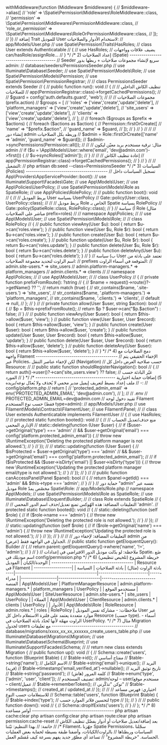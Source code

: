 <?php
//
// ملخّص مُنظّم: Laravel 11 + Filament 3 + Spatie Permissions + Policies
// ---------------------------------------------------------------
// الهدف:
// بناء لوحة تحكم باستخدام Filament مع نظام أدوار وصلاحيات (Spatie) وربط
// التفويض عبر Policies، بالإضافة لحماية بسيطة لبعض الكيانات.
//
// مكوّنات الملخّص:
// 0) المتطلبات
// 1) التثبيت والإعداد
// 2) إعداد الصلاحيات (Spatie)
// 3) السياسات (Policies)
// 4) دمج الصلاحيات مع واجهة Filament
// 5) إضافات حماية اختيارية
// 6) خريطة المشروع (جدول تلخيصي)
// 7) مثال Migration لجدول users مع تعليقات
// 8) أوامر مساعدة
// ---------------------------------------------------------------


/* 0) المتطلبات
-----------------------------------------
- PHP 8.2+
- Laravel 11
- قواعد بيانات مدعومة (MySQL/Postgres ...)
- Composer
*/


/* 1) التثبيت والإعداد
-----------------------------------------
// إنشاء مشروع Laravel 11
composer create-project laravel/laravel:^11.0 myapp
cd myapp
php artisan serve

// تنصيب Filament (لوحة تحكم)
composer require filament/filament:"^3.3" -W
php artisan filament:install --panels
php artisan make:filament-user

// تنصيب Spatie Permissions
composer require spatie/laravel-permission:"^6.0"
php artisan vendor:publish --provider="Spatie\Permission\PermissionServiceProvider"
php artisan migrate

// ربط ميدلوير Spatie في Laravel 11 (داخل bootstrap/app.php):
// ->withMiddleware(function (Middleware $middleware) {
//     $middleware->alias([
//         'role'               => \Spatie\Permission\Middlewares\RoleMiddleware::class,
//         'permission'         => \Spatie\Permission\Middlewares\PermissionMiddleware::class,
//         'role_or_permission' => \Spatie\Permission\Middlewares\RoleOrPermissionMiddleware::class,
//     ]);
// })

// إضافة Trait للموديل User لاستخدام الأدوار والصلاحيات:
// app/Models/User.php
// use Spatie\Permission\Traits\HasRoles;
// class User extends Authenticatable
// {
//     use HasRoles; // يضيف علاقات وواجهات can/hasRole/assignRole...
// }
*/


/* 2) إعداد الصلاحيات (Spatie)
-----------------------------------------
// Seeder سريع لإنشاء مجموعات صلاحيات + ربطها بدور admin:

// database/seeders/PermissionsSeeder.php
// use Illuminate\Database\Seeder;
// use Spatie\Permission\Models\Role;
// use Spatie\Permission\Models\Permission;
// use Spatie\Permission\PermissionRegistrar;
//
// class PermissionsSeeder extends Seeder
// {
//     public function run(): void
//     {
//         // تنظيف الكاش الداخلي للصلاحيات
//         app(PermissionRegistrar::class)->forgetCachedPermissions();
//
//         $guard = config('auth.defaults.guard', 'web');
//
//         // مجموعات الصلاحيات (prefix.action)
//         $groups = [
//             'roles'             => ['view','create','update','delete'],
//             'platform_managers' => ['view','create','update','delete'],
//             'site_users'        => ['view','create','update','delete'],
//             'clients'           => ['view','create','update','delete'],
//         ];
//
//         foreach ($groups as $prefix => $actions) {
//             foreach ($actions as $action) {
//                 Permission::firstOrCreate([
//                     'name'       => "$prefix.$action",
//                     'guard_name' => $guard,
//                 ]);
//             }
//         }
//
//         // إنشاء دور admin وربطه بكل الصلاحيات
//         $admin = Role::firstOrCreate(['name' => 'admin', 'guard_name' => $guard]);
//         $admin->syncPermissions(Permission::all());
//
//         // مثال: ترقية مستخدم بريد معيّن ليكون admin
//         if ($u = \App\Models\User::where('email', 'dev@admin.com')->first()) {
//             $u->syncRoles(['admin']);
//         }
//
//         // إعادة تنظيف الكاش
//         app(PermissionRegistrar::class)->forgetCachedPermissions();
//     }
// }
//
// التشغيل:
// php artisan db:seed --class=PermissionsSeeder
*/


/* 3) السياسات (Policies)
-----------------------------------------
// تسجيل السياسات داخل App\Providers\AppServiceProvider::boot():

// use Illuminate\Support\Facades\Gate;
// use App\Models\User;
// use App\Policies\UserPolicy;
// use Spatie\Permission\Models\Role as SpatieRole;
// use App\Policies\RolePolicy;
//
// public function boot(): void
// {
//     // يربط الموديل User بسياسة UserPolicy
//     Gate::policy(User::class, UserPolicy::class);
//
//     // يربط موديل Role الخاص بـ Spatie بسياسة RolePolicy
//     Gate::policy(SpatieRole::class, RolePolicy::class);
// }

// أ) سياسة Role (مثال مباشر على الصلاحيات prefix=roles)
//
// namespace App\Policies;
//
// use App\Models\User;
// use Spatie\Permission\Models\Role;
//
// class RolePolicy
// {
//     public function viewAny(User $u): bool    { return $u->can('roles.view'); }
//     public function view(User $u, Role $r): bool { return $u->can('roles.view'); }
//     public function create(User $u): bool     { return $u->can('roles.create'); }
//     public function update(User $u, Role $r): bool { return $u->can('roles.update'); }
//     public function delete(User $u, Role $r): bool { return $u->can('roles.delete'); }
//     public function deleteAny(User $u): bool  { return $u->can('roles.delete'); }
// }

// ب) سياسة User تعتمد على بادئة من اسم الراوت لتحديد مجموعة الصلاحيات:
// prefixes المتوقعة في أسماء الراوت:
// admin.site-users.*        => site_users
// admin.platform-managers.* => platform_managers
// admin.clients.*           => clients
//
// namespace App\Policies;
//
// use App\Models\User;
//
// class UserPolicy
// {
//     private function prefixFromRoute(): ?string
//     {
//         $name = request()->route()?->getName() ?? '';
//         return match (true) {
//             str_contains($name, '.site-users.')        => 'site_users',
//             str_contains($name, '.platform-managers.') => 'platform_managers',
//             str_contains($name, '.clients.')           => 'clients',
//             default                                     => null,
//         };
//     }
//
//     private function allow(User $user, string $action): bool
//     {
//         $p = $this->prefixFromRoute();
//         return $p ? $user->can("$p.$action") : false;
//     }
//
//     public function viewAny(User $user): bool               { return $this->allow($user, 'view'); }
//     public function view(User $user, User $record): bool    { return $this->allow($user, 'view'); }
//     public function create(User $user): bool                { return $this->allow($user, 'create'); }
//     public function update(User $user, User $record): bool  { return $this->allow($user, 'update'); }
//     public function delete(User $user, User $record): bool  { return $this->allow($user, 'delete'); }
//     public function deleteAny(User $user): bool             { return $this->allow($user, 'delete'); }
// }
*/


/* 4) دمج الصلاحيات مع واجهة Filament
-----------------------------------------
// الإخفاء الحقيقي يتم عبر Policies، لكن لإخفاء عناصر التنقل (Navigation)
// حسب صلاحية العرض داخل كل Resource:
//
// public static function shouldRegisterNavigation(): bool
// {
//     return auth()->user()?->can('site_users.view') ?? false; // غيّر البادئة حسب المورد
// }
*/


/* 5) إضافات حماية اختيارية
-----------------------------------------
// ملف إعداد بسيط لتعريف إيميل مدير محمي لا يُحذف ولا يُعدّل نوعه/بريده:

// config/platform.php
// return [
//     'protected_admin_email' => env('PROTECTED_ADMIN_EMAIL', 'dev@admin.com'),
// ];
//
// .env
// PROTECTED_ADMIN_EMAIL=dev@admin.com

// تقييد دخول لوحة Filament حسب نوع المستخدم (فقط type=admin):
// app/Models/User.php
// use Filament\Models\Contracts\FilamentUser;
// use Filament\Panel;
//
// class User extends Authenticatable implements FilamentUser
// {
//     use HasRoles;
//
//     protected static function booted(): void
//     {
//         // منع حذف/تعديل الحساب الإداري المحمي
//         static::deleting(function (User $user) {
//             if ($user->getOriginal('type') === 'admin'
//                 && $user->getOriginal('email') === config('platform.protected_admin_email')) {
//                 throw new \RuntimeException('Deleting the protected platform manager is not allowed.');
//             }
//         });
//
//         static::updating(function (User $user) {
//             $isProtected = $user->getOriginal('type') === 'admin'
//                 && $user->getOriginal('email') === config('platform.protected_admin_email');
//
//             if ($isProtected && ($user->isDirty('email') || $user->isDirty('type'))) {
//                 throw new \RuntimeException('Updating the protected platform manager email/type is not allowed.');
//             }
//         });
//     }
//
//     public function canAccessPanel(Panel $panel): bool
//     {
//         return $panel->getId() === 'admin' && $this->type === 'admin';
//     }
// }

// حماية دور "admin" نفسه عبر موديل Role مخصّص يمدّ Spatie\Role:
// app/Models/Role.php
// namespace App\Models;
// use Spatie\Permission\Models\Role as SpatieRole;
// use Illuminate\Database\Eloquent\Builder;
//
// class Role extends SpatieRole
// {
//     // التعليقات المضافة: هذه الهُوكس تمنع تعديل/حذف اسم الدور المحمي 'admin'.
//     protected static function booted(): void
//     {
//         static::deleting(function (self $role) {
//             if ($role->name === 'admin') {
//                 throw new \RuntimeException('Deleting the protected role is not allowed.');
//             }
//         });
//
//         static::updating(function (self $role) {
//             if ($role->getOriginal('name') === 'admin') {
//                 throw new \RuntimeException('Updating the protected role is not allowed.');
//             }
//         });
//     }
//
//     // التعليقات المضافة: لإخفاء دور admin من الجداول في الواجهة فقط (عرض).
//     public static function getEloquentQuery(): Builder
//     {
//         return parent::getEloquentQuery()->where('name', '!=', 'admin');
//     }
// }
// ملاحظة: لو بدّلت موديل الدور الافتراضي في إعدادات Spatie، ضَع اسم موديلك في config/permission.php
*/


/* 6) خريطة المشروع (تلخيص تنظيمي)
-----------------------------------------
| الوحدة/الكيان           | الموديل                 | Resource في Filament                    | بادئة الراوت (مثال)           | بادئة الصلاحيات     | السياسة          |
|-------------------------|-------------------------|-----------------------------------------|-------------------------------|---------------------|------------------|
| مدراء المنصة            | App\Models\User         | PlatformManagerResource                  | admin.platform-managers.*     | platform_managers   | UserPolicy       |
| مستخدمو الموقع         | App\Models\User         | SiteUserResource                         | admin.site-users.*            | site_users          | UserPolicy       |
| العملاء                 | App\Models\User         | ClientResource                           | admin.clients.*               | clients             | UserPolicy       |
| الأدوار                 | App\Models\Role         | RoleResource                             | admin.roles.*                 | roles               | RolePolicy       |

ملاحظات:
- مشاركة نفس الموديل User عبر موارد متعددة يعتمد على فلترة الاستعلام داخل كل Resource (حسب type).
- أسماء الراوت مهمّة لأنها تُحدّد بادئة الصلاحيات في UserPolicy.
*/


/* 7) مثال Migration لجدول users مع تعليقات
-----------------------------------------
// database/migrations/xxxx_xx_xx_xxxxxx_create_users_table.php

// use Illuminate\Database\Migrations\Migration;
// use Illuminate\Database\Schema\Blueprint;
// use Illuminate\Support\Facades\Schema;
//
// return new class extends Migration {
//     public function up(): void
//     {
//         Schema::create('users', function (Blueprint $table) {
//             $table->id();                                         // مفتاح أساسي
//             $table->string('name');                               // الاسم الكامل
//             $table->string('email')->unique();                    // البريد (فريد)
//             $table->timestamp('email_verified_at')->nullable();   // تاريخ توثيق البريد
//             $table->string('password');                           // كلمة المرور (هاش)
//             $table->enum('type', ['admin', 'user', 'client']);    // تصنيف المستخدم: admin/لوحة – user/مستخدم موقع – client/عميل
//             $table->rememberToken();                              // توكن "تذكّرني"
//             $table->timestamps();                                 // created_at / updated_at
//         });
//
//         // اختياري: فهرس مساعد للاستعلامات حسب النوع
//         Schema::table('users', function (Blueprint $table) {
//             $table->index('type');                                // لتحسين فلاتر الموارد حسب type
//         });
//     }
//
//     public function down(): void
//     {
//         Schema::dropIfExists('users');
//     }
// };
*/


/* 8) أوامر مساعدة
-----------------------------------------
php artisan cache:clear
php artisan config:clear
php artisan route:clear
php artisan permission:cache-reset
// بعد إضافة/تعديل صلاحيات أو أدوار يفضّل تنظيف الكاش
*/


// خاتمة:
// بهذا التنظيم: ثبّتنا Filament، جهّزنا Spatie Permissions، سجّلنا السياسات وربطناها
// بالراوت/الكيانات، وأضفنا طبقة بسيطة لحماية بعض العمليات الحساسة. “خريطة المشروع”
// تساعد أي مطوّر جديد يفهم بسرعة كيف مُقسّم العمل.
